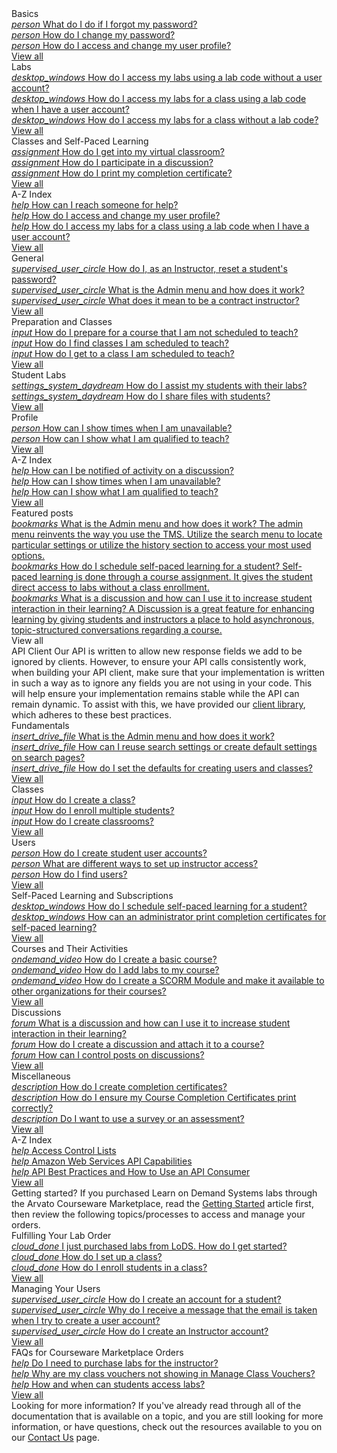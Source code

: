 <style>
    h1:first-of-type {margin-top:0;}
</style>

<div class="categories">
  
  <div class="studentCategory userTypeSection visible">
    <!-- Begin student categories section.. -->
      <div class="cardsContainer">
        <div class="cardContainer">
          <!-- Begin categories section.. -->
          <div class="cloudSlice cardContent">
            <div class="cardHeader">Basics</div>
            <div class="category">
              <a href="/tms/end-user-student-faqs/basics/forgot-password.md" class="categoryThread">
                <i class="material-icons light-blue">person</i>
                <span class="categoryTitle">What do I do if I forgot my password?</span>
              </a>
            </div>
            <div class="category"> 
              <a href="/tms/end-user-student-faqs/basics/change-password.md" class="categoryThread">
                <i class="material-icons blue">person</i>
                <span class="categoryTitle">How do I change my password?</span>
              </a>
            </div>
            <div class="category">  
              <a href="/tms/end-user-student-faqs/basics/change-user-profile.md" class="categoryThread">
                <i class="material-icons light-blue">person</i>
                <span class="categoryTitle">How do I access and change my user profile?</span>
              </a>
            </div>
            <div class="viewAll"><a class="viewAllLink" href="/tms/home-landing-pages/student-landing.md">View all</a></div>
          </div>
        </div>
        <div class="cardContainer">
          <div class="vmLabDev cardContent">
            <div class="cardHeader">Labs</div>
            <div class="category">
              <a href="/tms/end-user-student-faqs/lab-access/access-labs-for-class-using-lab-code-without-user-account.md " class="categoryThread">
                <i class="material-icons light-green">desktop_windows</i>
                <span class="categoryTitle">How do I access my labs using a lab code without a user account?</span>
              </a>
            </div>
            <div class="category">
              <a href="/tms/end-user-student-faqs/lab-access/access-labs-for-class-using-lab-code-with-user-account.md" class="categoryThread">
                <i class="material-icons green">desktop_windows</i>
                <span class="categoryTitle">How do I access my labs for a class using a lab code when I have a user account?</span>
              </a>
            </div>
            <div class="category">
              <a href="/tms/end-user-student-faqs/lab-access/access-labs-for-class-without-code.md" class="categoryThread">
                <i class="material-icons light-green">desktop_windows</i>
                <span class="categoryTitle">How do I access my labs for a class without a lab code?</span>
              </a>
            </div>
            <div class="viewAll"><a class="viewAllLink" href="/tms/home-landing-pages/student-landing.md">View all</a></div>
          </div>
        </div>
        <div class="cardContainer">
          <div class="pbt_scoring cardContent">
            <div class="cardHeader">Classes and Self-Paced Learning</div>
            <div class="category">
              <a href="/tms/end-user-student-faqs/class-self-paced/get-into-virtual-classroom.md" class="categoryThread">
                <i class="material-icons light-blue">assignment</i>
                <span class="categoryTitle">How do I get into my virtual classroom?</span>
              </a>
            </div>
            <div class="category">
              <a href="/tms/end-user-student-faqs/class-self-paced/discussions.md" class="categoryThread">
                <i class="material-icons blue">assignment</i>
                <span class="categoryTitle">How do I participate in a discussion?</span>
              </a>
            </div>
            <div class="category">
              <a href="/tms/end-user-student-faqs/class-self-paced/print-completion-certificate.md" class="categoryThread">
                <i class="material-icons light-blue">assignment</i>
                <span class="categoryTitle">How do I print my completion certificate?</span>
              </a>
            </div>
            <div class="viewAll"><a class="viewAllLink" href="/tms/home-landing-pages/student-landing.md">View all</a></div>
          </div>
        </div>
        <div class="cardContainer">
          <div class="azIndex cardContent">
            <div class="cardHeader">A-Z Index</div>
            <div class="category">
              <a href="/tms/end-user-student-faqs/basics/where-do-i-get-help.md" class="categoryThread">
                <i class="material-icons light-green">help</i>
                <span class="categoryTitle">How can I reach someone for help?</span>
              </a>
            </div>
            <div class="category">
              <a href="/tms/end-user-student-faqs/lab-access/access-labs-for-class-using-lab-code-with-user-account.md" class="categoryThread">
                <i class="material-icons green">help</i>
                <span class="categoryTitle">How do I access and change my user profile?</span>
              </a>
            </div>
            <div class="category">
              <a href="/tms/end-user-student-faqs/lab-access/access-labs-for-class-using-lab-code-with-user-account.md" class="categoryThread">
                <i class="material-icons light-green">help</i>
                <span class="categoryTitle">How do I access my labs for a class using a lab code when I have a user account?</span>
              </a>
            </div>
            <div class="viewAll"><a class="viewAllLink" href="/tms/home-landing-pages/student-landing.md">View all</a></div>
          </div>
        </div>
      </div>
      <!-- -- End categories section -->
    </div>

  <div class="instructorCategory userTypeSection">
  <!-- Begin instructor categories section.. -->
    <div class="cardsContainer">
    <div class="cardContainer">
        <!-- Begin categories section.. -->
        <div class="cloudSlice cardContent">
          <div class="cardHeader">General</div>
          <div class="category">
            <a href="/tms/instructors/general/reset-student-password.md" class="categoryThread">
              <i class="material-icons light-blue">supervised_user_circle</i>
              <span class="categoryTitle">How do I, as an Instructor, reset a student's password?</span>
            </a>
          </div>
          <div class="category"> 
            <a href="/tms/tms-adminisrators/tms-fundamentals/admin-menu.md" class="categoryThread">
              <i class="material-icons blue">supervised_user_circle</i>
              <span class="categoryTitle">What is the Admin menu and how does it work?</span>
            </a>
          </div>
          <div class="category">  
            <a href="/tms/instructors/general/what-is-a-contract-instructor.md" class="categoryThread">
              <i class="material-icons light-blue">supervised_user_circle</i>
              <span class="categoryTitle">What does it mean to be a contract instructor?</span>
            </a>
          </div>
          <div class="viewAll"><a class="viewAllLink" href="/tms/home-landing-pages/instructor-landing.md">View all</a></div>
        </div>
      </div>
      <div class="cardContainer">
        <div class="vmLabDev cardContent">
          <div class="cardHeader">Preparation and Classes</div>
          <div class="category">
            <a href="/tms/instructors/instructor-prep-and-classes/prepare-for-course-not-scheduled-to-teach.md" class="categoryThread">
              <i class="material-icons light-green">input</i>
              <span class="categoryTitle">How do I prepare for a course that I am not scheduled to teach?</span>
            </a>
          </div>
          <div class="category">
            <a href="/tms/instructors/instructor-prep-and-classes/find-classes-scheduled-to-teach.md" class="categoryThread">
              <i class="material-icons green">input</i>
              <span class="categoryTitle">How do I find classes I am scheduled to teach?</span>
            </a>
          </div>
          <div class="category">
            <a href="/tms/instructors/instructor-prep-and-classes/get-to-class-scheduled-to-teach.md" class="categoryThread">
              <i class="material-icons light-green">input</i>
              <span class="categoryTitle">How do I get to a class I am scheduled to teach?</span>
            </a>
          </div>
          <div class="viewAll"><a class="viewAllLink" href="/tms/home-landing-pages/instructor-landing.md">View all</a></div>
        </div>
      </div>
      <div class="cardContainer">
        <div class="pbt_scoring cardContent">
          <div class="cardHeader">Student Labs</div>
          <div class="category">
            <a href="/tms/instructors/student-labs/assist-students.md" class="categoryThread">
              <i class="material-icons light-blue">settings_system_daydream</i>
              <span class="categoryTitle">How do I assist my students with their labs?</span>
            </a>
          </div>
          <div class="category">
            <a href="/tms/instructors/student-labs/share-files-with-students.md" class="categoryThread">
              <i class="material-icons blue">settings_system_daydream</i>
              <span class="categoryTitle">How do I share files with students?</span>
            </a>
          </div>
          <div class="category">
            <a href="" class="categoryThread">
              <i class="material-icons light-blue"></i>
              <span class="categoryTitle"></span>
            </a>
          </div>
          <div class="viewAll"><a class="viewAllLink" href="/tms/home-landing-pages/instructor-landing.md">View all</a></div>
        </div>
      </div>
      <div class="cardContainer">
        <div class="lodIntegration cardContent">
          <div class="cardHeader">Profile</div>
          <div class="category">
            <a href="/tms/instructors/instructor-profile/show-unavailable-times.md" class="categoryThread">
              <i class="material-icons light-green">person</i>
              <span class="categoryTitle">How can I show times when I am unavailable?</span>
            </a>
          </div>
          <div class="category">
            <a href="/tms/instructors/instructor-profile/show-courses-qualified-to-teach.md" class="categoryThread">
              <i class="material-icons green">person</i>
              <span class="categoryTitle">How can I show what I am qualified to teach?</span>
            </a>
          </div>
          <div class="category">
            <a href="" class="categoryThread">
              <i class="material-icons light-green"></i>
              <span class="categoryTitle"></span>
            </a>
          </div>
          <div class="viewAll"><a class="viewAllLink" href="/tms/home-landing-pages/instructor-landing.md">View all</a></div>
        </div>
      </div>
      <div class="cardContainer">
        <div class="azIndex cardContent">
          <div class="cardHeader">A-Z Index</div>
          <div class="category">
            <a href="/tms/tms-administrators/discussions/admin-follow.md" class="categoryThread">
              <i class="material-icons light-green">help</i>
              <span class="categoryTitle">How can I be notified of activity on a discussion?</span>
            </a>
          </div>
          <div class="category">
            <a href="/tms/instructors/instructor-profile/show-unavailable-times.md" class="categoryThread">
              <i class="material-icons green">help</i>
              <span class="categoryTitle">How can I show times when I am unavailable?</span>
            </a>
          </div>
          <div class="category">
            <a href="/tms/instructors/instructor-profile/show-courses-qualified-to-teach.md" class="categoryThread">
              <i class="material-icons light-green">help</i>
              <span class="categoryTitle">How can I show what I am qualified to teach?</span>
            </a>
          </div>
          <div class="viewAll"><a class="viewAllLink" href="/tms/home-landing-pages/instructor-landing.md">View all</a></div>
        </div>
      </div>
    </div>
  </div>

  <div class="administratorCategory userTypeSection">
  <div class="categoriesHeader">Featured posts</div>
    <div class="cardContainerFull">
      <div class="cardContent">
        <div class="category">
          <a href="/tms/tms-administrators/tms-fundamentals/admin-menu.md" class="categoryThread">
            <i class="material-icons light-blue">bookmarks</i>
            <span class="categoryTitleFeatured">What is the Admin menu and how does it work?</span>
            <span class="categoryDescription">The admin menu reinvents the way you use the TMS. Utilize the search menu to locate particular settings or utilize the history section to access your most used options.</span>
          </a>
        </div>
        <div class="category"> 
          <a href="/tms/tms-administrators/self-paced-learning-and-subscriptions/schedule-self-paced-learning.md" class="categoryThread">
            <i class="material-icons blue">bookmarks</i>
            <span class="categoryTitleFeatured">How do I schedule self-paced learning for a student?</span>
            <span class="categoryDescription">Self-paced learning is done through a course assignment. It gives the student direct access to labs without a class enrollment.</span>
          </a>
        </div>
        <div class="category">
          <a href="/tms/tms-administrators/discussions/what-is-discussion.md" class="categoryThread">
            <i class="material-icons light-blue">bookmarks</i>
            <span class="categoryTitleFeatured">What is a discussion and how can I use it to increase student interaction in their learning?</span>
            <span class="categoryDescription">A Discussion is a great feature for enhancing learning by giving students and instructors a place to hold asynchronous, topic-structured conversations regarding a course.</span>
          </a>
        </div>
        <div class="viewAll"><a class="viewAllLink">View all</a></div>
      </div>
    </div> 
    <div class="moreInfo">
      <span class="moreInfo_header">API Client</span>
        Our API is written to allow new response fields we add to be ignored by clients. However, to ensure your API calls consistently work, when building your API client, make sure that your implementation is written in such a way as to ignore any fields you are not using in your code. This will help ensure your implementation remains stable while the API can remain dynamic. To assist with this, we have provided our <a href="https://www.nuget.org/packages/LearnOnDemandSystems.OneLearnTMS.OneLearnTMSAPIClient/">client library</a>, which adheres to these best practices.
    </div>
    <div class="cardsContainer">
      <div class="cardContainer">
        <!-- Begin categories section.. -->
        <div class="cloudSlice cardContent">
          <div class="cardHeader">Fundamentals</div>
          <div class="category">
            <a href="/tms/tms-administrators/tms-fundamentals/admin-menu.md" class="categoryThread">
              <i class="material-icons light-blue">insert_drive_file</i>
              <span class="categoryTitle">What is the Admin menu and how does it work?</span>
            </a>
          </div>
          <div class="category"> 
            <a href="/tms/tms-administrators/tms-fundamentals/reuse-search-settings-or-create-default-settings-on-search-pages.md" class="categoryThread">
              <i class="material-icons blue">insert_drive_file</i>
              <span class="categoryTitle">How can I reuse search settings or create default settings on search pages?</span>
            </a>
          </div>
          <div class="category">  
            <a href="/tms/tms-administrators/tms-fundamentals/set-defaults-for-creating-users-and-classes.md" class="categoryThread">
              <i class="material-icons light-blue">insert_drive_file</i>
              <span class="categoryTitle">How do I set the defaults for creating users and classes?</span>
            </a>
          </div>
          <div class="viewAll"><a class="viewAllLink" href="/tms/home-landing-pages/admin-fundamentals-landing.md">View all</a></div>
        </div>
      </div>
      <div class="cardContainer">
        <div class="vmLabDev cardContent">
          <div class="cardHeader">Classes</div>
          <div class="category">
            <a href="/tms/tms-administrators/classes/schedule/create-class.md" class="categoryThread">
              <i class="material-icons light-green">input</i>
              <span class="categoryTitle">How do I create a class?</span>
            </a>
          </div>
          <div class="category">
            <a href="/tms/tms-administrators/classes/enrollments-roster/enroll-multiple-students.md" class="categoryThread">
              <i class="material-icons green">input</i>
              <span class="categoryTitle">How do I enroll multiple students?</span>
            </a>
          </div>
          <div class="category">
            <a href="/tms/tms-administrators/classes/classrooms-equipment/create-classrooms.md" class="categoryThread">
              <i class="material-icons light-green">input</i>
              <span class="categoryTitle">How do I create classrooms?</span>
            </a>
          </div>
          <div class="viewAll"><a class="viewAllLink" href="/tms/home-landing-pages/admin-classes-landing.md">View all</a></div>
        </div>
      </div>
      <div class="cardContainer">
        <div class="pbt_scoring cardContent">
          <div class="cardHeader">Users</div>
          <div class="category">
            <a href="/tms/tms-administrators/users/student-management/create-student-user-accounts.md" class="categoryThread">
              <i class="material-icons light-blue">person</i>
              <span class="categoryTitle">How do I create student user accounts?</span>
            </a>
          </div>
          <div class="category">
            <a href="/tms/tms-administrators/users/instructor-management/different-ways-to-set-up-instructor-access.md" class="categoryThread">
              <i class="material-icons blue">person</i>
              <span class="categoryTitle">What are different ways to set up instructor access?</span>
            </a>
          </div>
          <div class="category">
            <a href="/tms/tms-administrators/users/student-management/find-users.md" class="categoryThread">
              <i class="material-icons light-blue">person</i>
              <span class="categoryTitle">How do I find users?</span>
            </a>
          </div>
          <div class="viewAll"><a class="viewAllLink" href="/tms/home-landing-pages/admin-users-landing.md">View all</a></div>
        </div>
      </div>
      <div class="cardContainer">
        <div class="lodIntegration cardContent">
          <div class="cardHeader">Self-Paced Learning and Subscriptions</div>
          <div class="category">
            <a href="/tms/tms-administrators/self-paced-learning-and-subscriptions/schedule-self-paced-learning.md" class="categoryThread">
              <i class="material-icons light-green">desktop_windows</i>
              <span class="categoryTitle">How do I schedule self-paced learning for a student?</span>
            </a>
          </div>
          <div class="category">
            <a href="/tms/tms-administrators/self-paced-learning-and-subscriptions/print-completion-certificates-for-self-pace-learning-by-admin.md" class="categoryThread">
              <i class="material-icons green">desktop_windows</i>
              <span class="categoryTitle">How can an administrator print completion certificates for self-paced learning?</span>
            </a>
          </div>
          <div class="category">
            <a href="" class="categoryThread">
              <i class="material-icons light-green"></i>
              <span class="categoryTitle"></span>
            </a>
          </div>
          <div class="viewAll"><a class="viewAllLink" href="/tms/home-landing-pages/admin-self-paced-learning-and-subscriptions-landing.md">View all</a></div>
        </div>
      </div>
      <div class="cardContainer">
        <div class="lodIntegration cardContent">
          <div class="cardHeader">Courses and Their Activities</div>
          <div class="category">
            <a href="/tms/tms-administrators/courses-and-activities/overall/create-course.md" class="categoryThread">
              <i class="material-icons light-green">ondemand_video</i>
              <span class="categoryTitle">How do I create a basic course?</span>
            </a>
          </div>
          <div class="category">
            <a href="/tms/tms-administrators/courses-and-activities/labs/add-labs.md" class="categoryThread">
              <i class="material-icons green">ondemand_video</i>
              <span class="categoryTitle">How do I add labs to my course?</span>
            </a>
          </div>
          <div class="category">
            <a href="/tms/tms-administrators/courses-and-activities/other-activities/create-scorm-module.md" class="categoryThread">
              <i class="material-icons light-green">ondemand_video</i>
              <span class="categoryTitle">How do I create a SCORM Module and make it available to other organizations for their courses?</span>
            </a>
          </div>
          <div class="viewAll"><a class="viewAllLink" href="/tms/home-landing-pages/admin-courses-and-activities-landing.md">View all</a></div>
        </div>
      </div>
      <div class="cardContainer">
        <div class="lodIntegration cardContent">
          <div class="cardHeader">Discussions</div>
          <div class="category">
            <a href="/tms/tms-administrators/discussions/what-is-discussion.md" class="categoryThread">
              <i class="material-icons light-green">forum</i>
              <span class="categoryTitle">What is a discussion and how can I use it to increase student interaction in their learning?</span>
            </a>
          </div>
          <div class="category">
            <a href="/tms/tms-administrators/discussions/create-discussion.md" class="categoryThread">
              <i class="material-icons green">forum</i>
              <span class="categoryTitle">How do I create a discussion and attach it to a course?</span>
            </a>
          </div>
          <div class="category">
            <a href="/tms/tms-administrators/discussions/add-moderators.md" class="categoryThread">
              <i class="material-icons light-green">forum</i>
              <span class="categoryTitle">How can I control posts on discussions?</span>
            </a>
          </div>
          <div class="viewAll"><a class="viewAllLink" href="/tms/home-landing-pages/admin-discussions-landing.md">View all</a></div>
        </div>
      </div>
      <div class="cardContainer">
        <div class="lodIntegration cardContent">
          <div class="cardHeader">Miscellaneous</div>
          <div class="category">
            <a href="/tms/tms-administrators/miscellaneous/create-completion-certificates.md" class="categoryThread">
              <i class="material-icons light-green">description</i>
              <span class="categoryTitle">How do I create completion certificates?</span>
            </a>
          </div>
          <div class="category">
            <a href="/tms/tms-administrators/miscellaneous/ensure-completion-certificates-print-correctly.md" class="categoryThread">
              <i class="material-icons green">description</i>
              <span class="categoryTitle">How do I ensure my Course Completion Certificates print correctly?</span>
            </a>
          </div>
          <div class="category">
            <a href="/tms/tms-administrators/miscellaneous/use-survey-or-assessment.md" class="categoryThread">
              <i class="material-icons light-green">description</i>
              <span class="categoryTitle">Do I want to use a survey or an assessment?</span>
            </a>
          </div>
          <div class="viewAll"><a class="viewAllLink" href="/tms/home-landing-pages/admin-miscellaneous-landing.md">View all</a></div>
        </div>
      </div>
      <div class="cardContainer">
        <div class="azIndex cardContent">
          <div class="cardHeader">A-Z Index</div>
          <div class="category">
            <a href="access-control-lists.md" class="categoryThread">
              <i class="material-icons light-green">help</i>
              <span class="categoryTitle">Access Control Lists</span>
            </a>
          </div>
          <div class="category">
            <a href="/lod/aws-capabilities.md" class="categoryThread">
              <i class="material-icons green">help</i>
              <span class="categoryTitle">Amazon Web Services API Capabilities</span>
            </a>
          </div>
          <div class="category">
            <a href="/lod/how-to-use-api-consumer.md" class="categoryThread">
              <i class="material-icons light-green">help</i>
              <span class="categoryTitle">API Best Practices and How to Use an API Consumer</span>
            </a>
          </div>
          <div class="viewAll"><a class="viewAllLink" href="/tms/home-landing-pages/admin-az-landing.md">View all</a></div>
        </div>
      </div>
    </div>
  </div>

  <div class="arvatoMarketplaceAdmin userTypeSection">
  <!-- Begin categories section.. -->
    <div class="moreInfo">
      <span class="moreInfo_header">Getting started?</span>
      If you purchased Learn on Demand Systems labs through the Arvato Courseware Marketplace, read the <a href="/tms/arvato-marketplace/fulfilling-marketplace-order/getting-started.md">Getting Started</a> article first, then review the following topics/processes to access and manage your orders.
    </div>
    <div class="cardsContainer">
    <div class="cardContainer">
        <!-- Begin categories section.. -->
        <div class="cloudSlice cardContent">
          <div class="cardHeader">Fulfilling Your Lab Order</div>
          <div class="category">
            <a href="/tms/arvato-marketplace/fulfilling-marketplace-order/getting-started.md" class="categoryThread">
              <i class="material-icons light-blue">cloud_done</i>
              <span class="categoryTitle">I just purchased labs from LoDS. How do I get started?</span>
            </a>
          </div>
          <div class="category"> 
            <a href="/tms/arvato-marketplace/fulfilling-marketplace-order/set-up-class.md" class="categoryThread">
              <i class="material-icons blue">cloud_done</i>
              <span class="categoryTitle">How do I set up a class?</span>
            </a>
          </div>
          <div class="category">  
            <a href="/tms/arvato-marketplace/fulfilling-marketplace-order/enroll-students-in-class.md" class="categoryThread">
              <i class="material-icons light-blue">cloud_done</i>
              <span class="categoryTitle">How do I enroll students in a class?</span>
            </a>
          </div>
          <div class="viewAll"><a class="viewAllLink" href="/tms/home-landing-pages/arvato-courseware-marketplace-landing.md">View all</a></div>
        </div>
      </div>
      <div class="cardContainer">
        <div class="vmLabDev cardContent">
          <div class="cardHeader">Managing Your Users</div>
          <div class="category">
            <a href="/tms/arvato-marketplace/user-accounts/create-student-account.md" class="categoryThread">
              <i class="material-icons light-green">supervised_user_circle</i>
              <span class="categoryTitle">How do I create an account for a student?</span>
            </a>
          </div>
          <div class="category">
            <a href="/tms/arvato-marketplace/user-accounts/email-taken-message.md" class="categoryThread">
              <i class="material-icons green">supervised_user_circle</i>
              <span class="categoryTitle">Why do I receive a message that the email is taken when I try to create a user account?</span>
            </a>
          </div>
          <div class="category">
            <a href="/tms/arvato-marketplace/user-accounts/create-instructor-account.md" class="categoryThread">
              <i class="material-icons light-green">supervised_user_circle</i>
              <span class="categoryTitle">How do I create an Instructor account?</span>
            </a>
          </div>
          <div class="viewAll"><a class="viewAllLink" href="/tms/home-landing-pages/arvato-courseware-marketplace-landing.md">View all</a></div>
        </div>
      </div>
      <div class="cardContainer">
        <div class="pbt_scoring cardContent">
          <div class="cardHeader">FAQs for Courseware Marketplace Orders</div>
          <div class="category">
            <a href="/tms/arvato-marketplace/faq-for-arvato-marketplace/purchase-labs-for-instructor.md" class="categoryThread">
              <i class="material-icons light-blue">help</i>
              <span class="categoryTitle">Do I need to purchase labs for the instructor?</span>
            </a>
          </div>
          <div class="category">
            <a href="/tms/arvato-marketplace/faq-for-arvato-marketplace/vouchers-not-showing-in-manage-class-vouchers.md" class="categoryThread">
              <i class="material-icons blue">help</i>
              <span class="categoryTitle">Why are my class vouchers not showing in Manage Class Vouchers?</span>
            </a>
          </div>
          <div class="category">
            <a href="/tms/arvato-marketplace/faq-for-arvato-marketplace/students-access-labs.md" class="categoryThread">
              <i class="material-icons light-blue">help</i>
              <span class="categoryTitle">How and when can students access labs?</span>
            </a>
          </div>
          <div class="viewAll"><a class="viewAllLink" href="/tms/home-landing-pages/arvato-courseware-marketplace-landing.md">View all</a></div>
        </div>
      </div>
    </div>
  </div>

  <div class="moreInfo">
    <span class="moreInfo_header">Looking for more information?</span>
    If you've already read through all of the documentation that is available on a topic, and you are still looking for more information, or have questions, check out the resources available to you on our <a href="/contact-us.md">Contact Us</a> page.
  </div>
</div>

